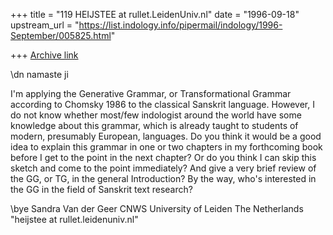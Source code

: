 +++
title = "119 HEIJSTEE at rullet.LeidenUniv.nl"
date = "1996-09-18"
upstream_url = "https://list.indology.info/pipermail/indology/1996-September/005825.html"

+++
[Archive link](https://list.indology.info/pipermail/indology/1996-September/005825.html)

\dn namaste ji

I'm applying the Generative Grammar, or Transformational Grammar
according to Chomsky 1986 to the classical Sanskrit language.
However, I do not know whether most/few indologist around the
world have some knowledge about this grammar, which is already
taught to students of modern, presumably European, languages.
Do you think it would be a good idea to explain this grammar in one or
two chapters in my forthcoming book before I get to the point
in the next chapter? Or do you think I can skip this sketch and
come to the point immediately? And give a very brief review of the
GG, or TG, in the general Introduction?
By the way, who's interested in the GG in the field of Sanskrit text
research?

\bye
Sandra Van der Geer
CNWS
University of Leiden
The Netherlands
"heijstee at rullet.leidenuniv.nl"









